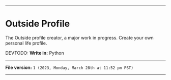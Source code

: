 
***

# Outside Profile

The Outside profile creator, a major work in progress. Create your own personal life profile.

DEVTODO: **Write in:** Python

***

**File version:** `1 (2023, Monday, March 28th at 11:52 pm PST)`

***
